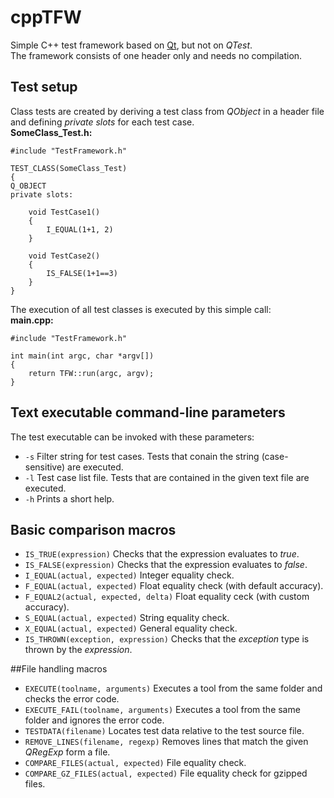 # cppTFW
Simple C++ test framework based on [Qt](http://www.qt.io), but not on _QTest_.  
The framework consists of one header only and needs no compilation.

## Test setup
Class tests are created by deriving a test class from _QObject_ in a header file and defining _private slots_ for each test case.  
__SomeClass\_Test.h:__

	#include "TestFramework.h"
	
	TEST_CLASS(SomeClass_Test)
	{
	Q_OBJECT
	private slots:
	
		void TestCase1()
		{
			I_EQUAL(1+1, 2)
		}

		void TestCase2()
		{
			IS_FALSE(1+1==3)
		}
	}

The execution of all test classes is executed by this simple call:  
__main.cpp:__

	#include "TestFramework.h"
	
	int main(int argc, char *argv[])
	{
		return TFW::run(argc, argv);
	}


## Text executable command-line parameters
The test executable can be invoked with these parameters:

 * `-s` Filter string for test cases. Tests that conain the string (case-sensitive) are executed.
 * `-l` Test case list file. Tests that are contained in the given text file are executed.
 * `-h` Prints a short help.

## Basic comparison macros
 * `IS_TRUE(expression)` Checks that the expression evaluates to _true_.
 * `IS_FALSE(expression)` Checks that the expression evaluates to _false_.
 * `I_EQUAL(actual, expected)` Integer equality check.
 * `F_EQUAL(actual, expected)` Float equality check (with default accuracy).
 * `F_EQUAL2(actual, expected, delta)` Float equality ceck (with custom accuracy).
 * `S_EQUAL(actual, expected)` String equality check.
 * `X_EQUAL(actual, expected)` General equality check.
 * `IS_THROWN(exception, expression)` Checks that the _exception_ type is thrown by the _expression_.	

##File handling macros
 * `EXECUTE(toolname, arguments)` Executes a tool from the same folder and checks the error code.
 * `EXECUTE_FAIL(toolname, arguments)` Executes a tool from the same folder and ignores the error code.
 * `TESTDATA(filename)` Locates test data relative to the test source file.
 * `REMOVE_LINES(filename, regexp)` Removes lines that match the given _QRegExp_ form a file.
 * `COMPARE_FILES(actual, expected)` File equality check.
 * `COMPARE_GZ_FILES(actual, expected)` File equality check for gzipped files.
